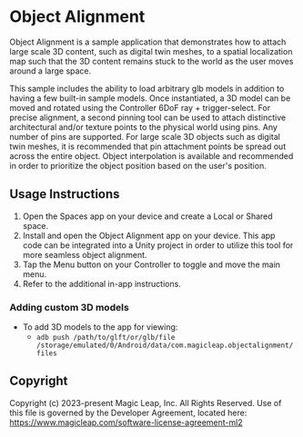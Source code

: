 # Object Alignment

Object Alignment is a sample application that demonstrates how to attach large scale 3D content, such as digital twin meshes, to a spatial localization map such that the 3D content remains stuck to the world as the user moves around a large space.

This sample includes the ability to load arbitrary glb models in addition to having a few built-in sample models. Once instantiated, a 3D model can be moved and rotated using the Controller 6DoF ray + trigger-select. For precise alignment, a second pinning tool can be used to attach distinctive architectural and/or texture points to the physical world using pins. Any number of pins are supported. For large scale 3D objects such as digital twin meshes, it is recommended that pin attachment points be spread out across the entire object. Object interpolation is available and recommended in order to prioritize the object position based on the user's position.

## Usage Instructions

1. Open the Spaces app on your device and create a Local or Shared space.
2. Install and open the Object Alignment app on your device. This app code can be integrated into a Unity project in order to utilize this tool for more seamless object alignment.
3. Tap the Menu button on your Controller to toggle and move the main menu.
4. Refer to the additional in-app instructions.

### Adding custom 3D models

* To add 3D models to the app for viewing:
  * `adb push /path/to/glft/or/glb/file /storage/emulated/0/Android/data/com.magicleap.objectalignment/files`

## Copyright

Copyright (c) 2023-present Magic Leap, Inc. All Rights Reserved.
Use of this file is governed by the Developer Agreement, located
here: https://www.magicleap.com/software-license-agreement-ml2
